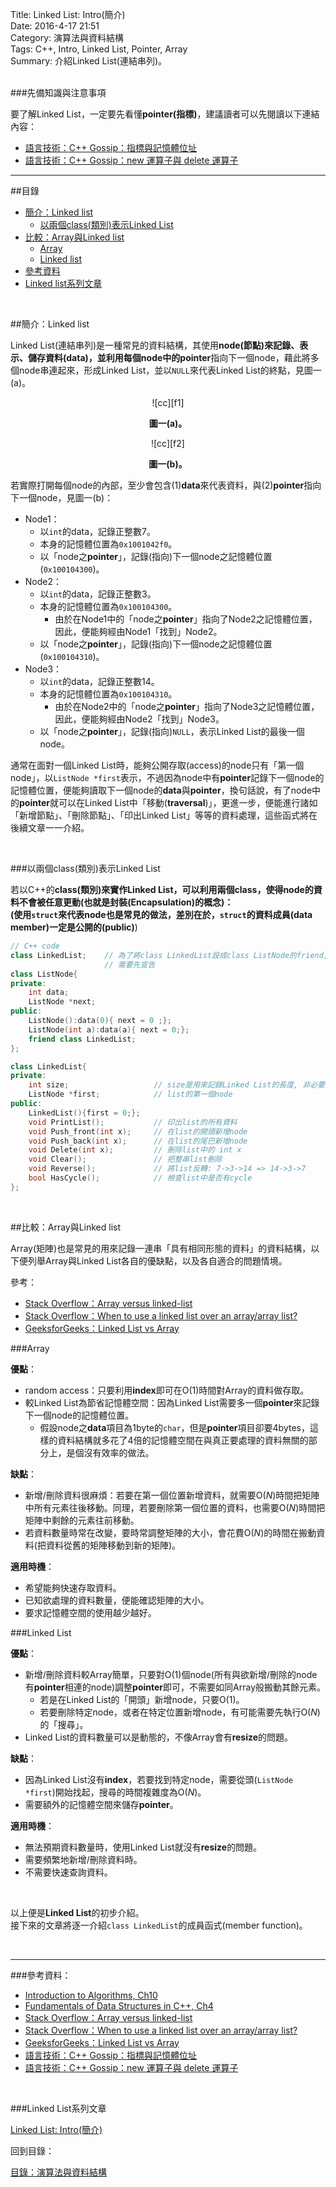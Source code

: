 Title: Linked List: Intro(簡介)    
Date: 2016-4-17 21:51   
Category: 演算法與資料結構  
Tags: C++, Intro, Linked List, Pointer, Array     
Summary: 介紹Linked List(連結串列)。


</br>
###先備知識與注意事項

要了解Linked List，一定要先看懂**pointer(指標)**，建議讀者可以先閱讀以下連結內容：

* [語言技術：C++ Gossip：指標與記憶體位址](http://openhome.cc/Gossip/CppGossip/Pointer.html)
* [語言技術：C++ Gossip：new 運算子與 delete 運算子](http://openhome.cc/Gossip/CppGossip/newDelete.html)

***

##目錄

* [簡介：Linked list](#intro)
    * [以兩個class(類別)表示Linked List](#repre)
* [比較：Array與Linked list](#comp)
    * [Array](#array)
    * [Linked list](#ll)
* [參考資料](#ref)
* [Linked list系列文章](#series)



</br>

<a name="intro"></a>

##簡介：Linked list

Linked List(連結串列)是一種常見的資料結構，其使用**node(節點)**來記錄、表示、儲存資料(data)，並利用每個node中的**pointer**指向下一個node，藉此將多個node串連起來，形成Linked List，並以`NULL`來代表Linked List的終點，見圖一(a)。

<center>
![cc][f1]

**圖一(a)。**
</center>

<center>
![cc][f2]

**圖一(b)。**
</center>



若實際打開每個node的內部，至少會包含(1)**data**來代表資料，與(2)**pointer**指向下一個node，見圖一(b)：

* Node1：
    * 以`int`的data，記錄正整數$7$。
    * 本身的記憶體位置為`0x1001042f0`。
    * 以「node之**pointer**」，記錄(指向)下一個node之記憶體位置(`0x100104300`)。
* Node2：
    * 以`int`的data，記錄正整數$3$。
    * 本身的記憶體位置為`0x100104300`。
        * 由於在Node1中的「node之**pointer**」指向了Node2之記憶體位置，因此，便能夠經由Node1「找到」Node2。
    * 以「node之**pointer**」，記錄(指向)下一個node之記憶體位置(`0x100104310`)。
* Node3：
    * 以`int`的data，記錄正整數$14$。
    * 本身的記憶體位置為`0x100104310`。
        * 由於在Node2中的「node之**pointer**」指向了Node3之記憶體位置，因此，便能夠經由Node2「找到」Node3。
    * 以「node之**pointer**」，記錄(指向)`NULL`，表示Linked List的最後一個node。    


通常在面對一個Linked List時，能夠公開存取(access)的node只有「第一個node」，以`ListNode *first`表示，不過因為node中有**pointer**記錄下一個node的記憶體位置，便能夠讀取下一個node的**data**與**pointer**，換句話說，有了node中的**pointer**就可以在Linked List中「移動(**traversal**)」，更進一步，便能進行諸如「新增節點」、「刪除節點」、「印出Linked List」等等的資料處理，這些函式將在後續文章一一介紹。

</br>

<a name="repre"></a>

###以兩個class(類別)表示Linked List
 
若以C++的**class(類別)**來實作Linked List，可以利用兩個class，使得node的資料不會被任意更動(也就是封裝(Encapsulation)的概念)：  
(使用`struct`來代表node也是常見的做法，差別在於，`struct`的資料成員(data member)一定是**公開的(public)**)

```cpp
// C++ code
class LinkedList;    // 為了將class LinkedList設成class ListNode的friend,
                     // 需要先宣告
class ListNode{
private:
    int data;
    ListNode *next;
public:
    ListNode():data(0){ next = 0 ;};
    ListNode(int a):data(a){ next = 0;};
    friend class LinkedList;
};

class LinkedList{
private:
    int size;                   // size是用來記錄Linked List的長度, 非必要
    ListNode *first;            // list的第一個node
public:
    LinkedList(){first = 0;};
    void PrintList();           // 印出list的所有資料
    void Push_front(int x);     // 在list的開頭新增node
    void Push_back(int x);      // 在list的尾巴新增node
    void Delete(int x);         // 刪除list中的 int x
    void Clear();               // 把整串list刪除
    void Reverse();             // 將list反轉: 7->3->14 => 14->3->7
    bool HasCycle();            // 檢查list中是否有cycle
};
```


</br>

<a name="comp"></a>

##比較：Array與Linked list

Array(矩陣)也是常見的用來記錄一連串「具有相同形態的資料」的資料結構，以下便列舉Array與Linked List各自的優缺點，以及各自適合的問題情境。

參考：  

* [Stack Overflow：Array versus linked-list](http://stackoverflow.com/questions/166884/array-versus-linked-list)
* [Stack Overflow：When to use a linked list over an array/array list?](http://stackoverflow.com/questions/393556/when-to-use-a-linked-list-over-an-array-array-list)
* [GeeksforGeeks：Linked List vs Array](http://www.geeksforgeeks.org/linked-list-vs-array/)


<a name="array"></a>

###Array

**優點**：

* random access：只要利用**index**即可在O($1$)時間對Array的資料做存取。
* 較Linked List為節省記憶體空間：因為Linked List需要多一個**pointer**來記錄下一個node的記憶體位置。
    * 假設node之**data**項目為$1$byte的`char`，但是**pointer**項目卻要$4$bytes，這樣的資料結構就多花了4倍的記憶體空間在與真正要處理的資料無關的部分上，是個沒有效率的做法。

**缺點**：

* 新增/刪除資料很麻煩：若要在第一個位置新增資料，就需要O($N$)時間把矩陣中所有元素往後移動。同理，若要刪除第一個位置的資料，也需要O($N$)時間把矩陣中剩餘的元素往前移動。
* 若資料數量時常在改變，要時常調整矩陣的大小，會花費O($N$)的時間在搬動資料(把資料從舊的矩陣移動到新的矩陣)。


**適用時機**：

* 希望能夠快速存取資料。
* 已知欲處理的資料數量，便能確認矩陣的大小。
* 要求記憶體空間的使用越少越好。


<a name="ll"></a>

###Linked List

**優點**：

* 新增/刪除資料較Array簡單，只要對O($1$)個node(所有與欲新增/刪除的node有**pointer**相連的node)調整**pointer**即可，不需要如同Array般搬動其餘元素。
    * 若是在Linked List的「開頭」新增node，只要O($1$)。
    * 若要刪除特定node，或者在特定位置新增node，有可能需要先執行O($N$)的「搜尋」。
* Linked List的資料數量可以是動態的，不像Array會有**resize**的問題。

**缺點**：

* 因為Linked List沒有**index**，若要找到特定node，需要從頭(`ListNode *first`)開始找起，搜尋的時間複雜度為O($N$)。
* 需要額外的記憶體空間來儲存**pointer**。

**適用時機**：

* 無法預期資料數量時，使用Linked List就沒有**resize**的問題。
* 需要頻繁地新增/刪除資料時。
* 不需要快速查詢資料。


[f1]: https://github.com/alrightchiu/SecondRound/blob/master/content/Algorithms%20and%20Data%20Structures/BasicDataStructures/LinkedList/Intro/f1.png?raw=true
[f2]: https://github.com/alrightchiu/SecondRound/blob/master/content/Algorithms%20and%20Data%20Structures/BasicDataStructures/LinkedList/Intro/f2.png?raw=true






</br>  

以上便是**Linked List**的初步介紹。  
接下來的文章將逐一介紹`class LinkedList`的成員函式(member function)。


</br>

***

<a name="ref"></a>

###參考資料：

* [Introduction to Algorithms, Ch10](http://www.amazon.com/Introduction-Algorithms-Edition-Thomas-Cormen/dp/0262033844) 
* [Fundamentals of Data Structures in C++, Ch4](http://www.amazon.com/Fundamentals-Data-Structures-Ellis-Horowitz/dp/0929306376)
* [Stack Overflow：Array versus linked-list](http://stackoverflow.com/questions/166884/array-versus-linked-list)
* [Stack Overflow：When to use a linked list over an array/array list?](http://stackoverflow.com/questions/393556/when-to-use-a-linked-list-over-an-array-array-list)
* [GeeksforGeeks：Linked List vs Array](http://www.geeksforgeeks.org/linked-list-vs-array/)
* [語言技術：C++ Gossip：指標與記憶體位址](http://openhome.cc/Gossip/CppGossip/Pointer.html)
* [語言技術：C++ Gossip：new 運算子與 delete 運算子](http://openhome.cc/Gossip/CppGossip/newDelete.html)





<a name="series"></a>

</br>

###Linked List系列文章

[Linked List: Intro(簡介)](http://alrightchiu.github.io/SecondRound/linked-list-introjian-jie.html)  



回到目錄：

[目錄：演算法與資料結構](http://alrightchiu.github.io/SecondRound/mu-lu-yan-suan-fa-yu-zi-liao-jie-gou.html)

</br>


